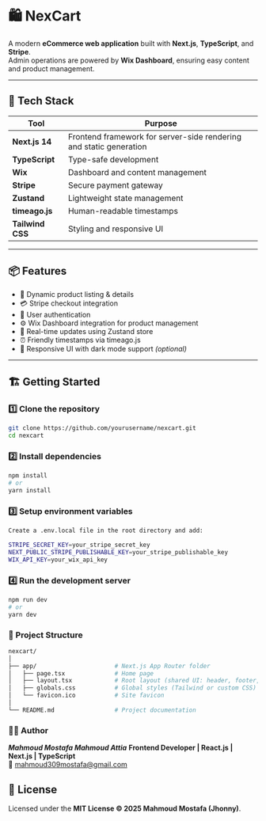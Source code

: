 # 🛍️ NexCart

A modern **eCommerce web application** built with **Next.js**, **TypeScript**, and **Stripe**.  
Admin operations are powered by **Wix Dashboard**, ensuring easy content and product management.

---

## 🚀 Tech Stack

| Tool | Purpose |
|------|----------|
| **Next.js 14** | Frontend framework for server-side rendering and static generation |
| **TypeScript** | Type-safe development |
| **Wix** | Dashboard and content management |
| **Stripe** | Secure payment gateway |
| **Zustand** | Lightweight state management |
| **timeago.js** | Human-readable timestamps |
| **Tailwind CSS** | Styling and responsive UI |

---

## 📦 Features

- 🛒 Dynamic product listing & details  
- 💳 Stripe checkout integration  
- 👤 User authentication
- ⚙️ Wix Dashboard integration for product management  
- 🔄 Real-time updates using Zustand store  
- ⏰ Friendly timestamps via timeago.js  
- 🌙 Responsive UI with dark mode support *(optional)*

---

## 🏗️ Getting Started

### 1️⃣ Clone the repository

```bash
git clone https://github.com/yourusername/nexcart.git
cd nexcart
```

### 2️⃣ Install dependencies

```bash
npm install
# or
yarn install
```

### 3️⃣ Setup environment variables

```bash
Create a .env.local file in the root directory and add:

STRIPE_SECRET_KEY=your_stripe_secret_key
NEXT_PUBLIC_STRIPE_PUBLISHABLE_KEY=your_stripe_publishable_key
WIX_API_KEY=your_wix_api_key
```

### 4️⃣ Run the development server

```bash
npm run dev
# or
yarn dev
```

### 🧱 Project Structure

```bash
nexcart/
│
├── app/                      # Next.js App Router folder
│   ├── page.tsx              # Home page
│   ├── layout.tsx            # Root layout (shared UI: header, footer, etc.)
│   ├── globals.css           # Global styles (Tailwind or custom CSS)
│   └── favicon.ico           # Site favicon
│
└── README.md                 # Project documentation
```

### 🧑‍💻 Author

***Mahmoud Mostafa Mahmoud Attia***
**Frontend Developer | React.js | Next.js | TypeScript**  
📧 [mahmoud309mostafa@gmail.com](mailto:mahmoud309mostafa@gmail.com)

## 📄 License
Licensed under the **MIT License © 2025 Mahmoud Mostafa (Jhonny)**.

